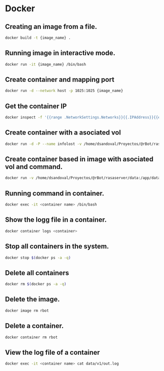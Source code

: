# Docker 

## Creating an image from a file.
```bash
docker build -t {image_name} .
```

## Running image in interactive mode.
```bash
docker run -it {image_name} /bin/bash
```

## Create container and mapping port
```bash
docker run -d --network host -p 1025:1025 {image_name}
```

## Get the container IP
```bash
docker inspect -f '{{range .NetworkSettings.Networks}}{{.IPAddress}}{{end}}' id_contendor
```

## Create container with a asociated vol
```bash
docker run -d -P --name infolost -v /home/dsandoval/Proyectos/@rBot/rasaserver/data:/app/data rbot
```

## Create container based in image with asociated vol and command.
```bash
docker run -v /home/dsandoval/Proyectos/@rBot/rasaserver/data:/app/data rbot make bot=5bf0c9a3d7a9213ddba9429d port=5006 run
```

## Running command in container.
```bash
docker exec -it <container name> /bin/bash
```

## Show the logg file in a container.
```bash
docker container logs <container>
```

## Stop all containers in the system.
```bash
docker stop $(docker ps -a -q)
```


## Delete all containers
```bash
docker rm $(docker ps -a -q)
```

## Delete the image.
```bash
docker image rm rbot
```

## Delete a container.
```bash
docker container rm rbot
```

## View the log file of a container
```bash
docker exec -it <container name> cat data/v1/out.log
```




